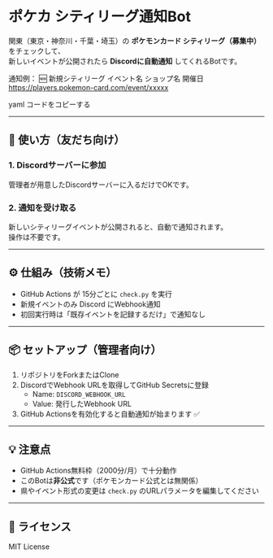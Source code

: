 # ポケカ シティリーグ通知Bot

関東（東京・神奈川・千葉・埼玉）の **ポケモンカード シティリーグ（募集中）** をチェックして、  
新しいイベントが公開されたら **Discordに自動通知** してくれるBotです。  

通知例：
🆕 新規シティリーグ
イベント名
ショップ名
開催日
https://players.pokemon-card.com/event/xxxxx

yaml
コードをコピーする

---

## 🚀 使い方（友だち向け）

### 1. Discordサーバーに参加
管理者が用意したDiscordサーバーに入るだけでOKです。  

### 2. 通知を受け取る
新しいシティリーグイベントが公開されると、自動で通知されます。  
操作は不要です。

---

## ⚙️ 仕組み（技術メモ）

- GitHub Actions が 15分ごとに `check.py` を実行  
- 新規イベントのみ Discord にWebhook通知  
- 初回実行時は「既存イベントを記録するだけ」で通知なし  

---

## 📦 セットアップ（管理者向け）

1. リポジトリをForkまたはClone  
2. DiscordでWebhook URLを取得してGitHub Secretsに登録  
   - Name: `DISCORD_WEBHOOK_URL`  
   - Value: 発行したWebhook URL  
3. GitHub Actionsを有効化すると自動通知が始まります ✅  

---

## 💡 注意点

- GitHub Actions無料枠（2000分/月）で十分動作  
- このBotは**非公式**です（ポケモンカード公式とは無関係）  
- 県やイベント形式の変更は `check.py` のURLパラメータを編集してください  

---

## 📝 ライセンス

MIT License
